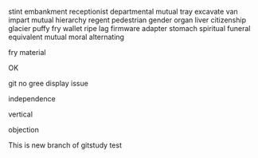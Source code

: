 stint
embankment
receptionist
departmental
mutual
tray
excavate
van
impart
mutual
hierarchy
regent
pedestrian
gender
organ
liver
citizenship
glacier
puffy
fry
wallet
ripe
lag
firmware
adapter
stomach
spiritual
funeral
equivalent
mutual
moral
alternating

fry
material

OK

git no gree display issue

independence

vertical

objection

This is new branch of gitstudy test
